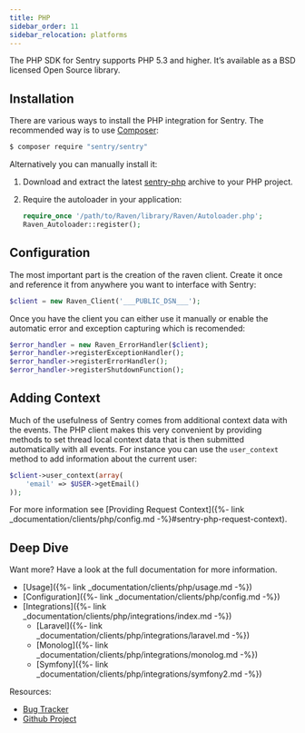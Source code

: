```yaml
---
title: PHP
sidebar_order: 11
sidebar_relocation: platforms
---
```


The PHP SDK for Sentry supports PHP 5.3 and higher. It’s available as a BSD licensed Open Source library.

<!-- WIZARD installation -->
## Installation

There are various ways to install the PHP integration for Sentry. The recommended way is to use [Composer](http://getcomposer.org/):

```bash
$ composer require "sentry/sentry"
```

Alternatively you can manually install it:

1.  Download and extract the latest [sentry-php](https://github.com/getsentry/sentry-php/archive/master.zip) archive to your PHP project.
2.  Require the autoloader in your application:

    ```php
    require_once '/path/to/Raven/library/Raven/Autoloader.php';
    Raven_Autoloader::register();
    ```
<!-- ENDWIZARD -->

<!-- WIZARD configuration -->
## Configuration

The most important part is the creation of the raven client. Create it once and reference it from anywhere you want to interface with Sentry:

```php
$client = new Raven_Client('___PUBLIC_DSN___');
```

Once you have the client you can either use it manually or enable the automatic error and exception capturing which is recomended:

```php
$error_handler = new Raven_ErrorHandler($client);
$error_handler->registerExceptionHandler();
$error_handler->registerErrorHandler();
$error_handler->registerShutdownFunction();
```
<!-- ENDWIZARD -->

## Adding Context

Much of the usefulness of Sentry comes from additional context data with the events. The PHP client makes this very convenient by providing methods to set thread local context data that is then submitted automatically with all events. For instance you can use the `user_context` method to add information about the current user:

```php
$client->user_context(array(
    'email' => $USER->getEmail()
));
```

For more information see [Providing Request Context]({%- link _documentation/clients/php/config.md -%}#sentry-php-request-context).

## Deep Dive

Want more? Have a look at the full documentation for more information.

-   [Usage]({%- link _documentation/clients/php/usage.md -%})
-   [Configuration]({%- link _documentation/clients/php/config.md -%})
-   [Integrations]({%- link _documentation/clients/php/integrations/index.md -%})
    -   [Laravel]({%- link _documentation/clients/php/integrations/laravel.md -%})
    -   [Monolog]({%- link _documentation/clients/php/integrations/monolog.md -%})
    -   [Symfony]({%- link _documentation/clients/php/integrations/symfony2.md -%})

Resources:

-   [Bug Tracker](http://github.com/getsentry/sentry-php/issues)
-   [Github Project](http://github.com/getsentry/sentry-php)

